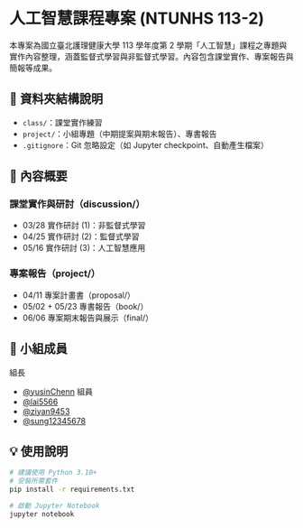 # 人工智慧課程專案 (NTUNHS 113-2)

本專案為國立臺北護理健康大學 113 學年度第 2 學期「人工智慧」課程之專題與實作內容整理，涵蓋監督式學習與非監督式學習。內容包含課堂實作、專案報告與簡報等成果。

## 📁 資料夾結構說明

- `class/`：課堂實作練習
- `project/`：小組專題（中期提案與期末報告）、專書報告
- `.gitignore`：Git 忽略設定（如 Jupyter checkpoint、自動產生檔案）

## 🧪 內容概要

### 課堂實作與研討（discussion/）
- 03/28 實作研討 (1)：非監督式學習
- 04/25 實作研討 (2)：監督式學習
- 05/16 實作研討 (3)：人工智慧應用

### 專案報告（project/）
- 04/11 專案計畫書（proposal/）
- 05/02 + 05/23 專書報告（book/）
- 06/06 專案期末報告與展示（final/）

## 👥 小組成員
組長
- [@yusinChenn](https://github.com/yusinChenn)
組員
- [@lai5566](https://github.com/lai5566)
- [@ziyan9453](https://github.com/ziyan9453)
- [@sung12345678](https://github.com/sung12345678)

## 💡 使用說明
```bash
# 建議使用 Python 3.10+
# 安裝所需套件
pip install -r requirements.txt

# 啟動 Jupyter Notebook
jupyter notebook
```